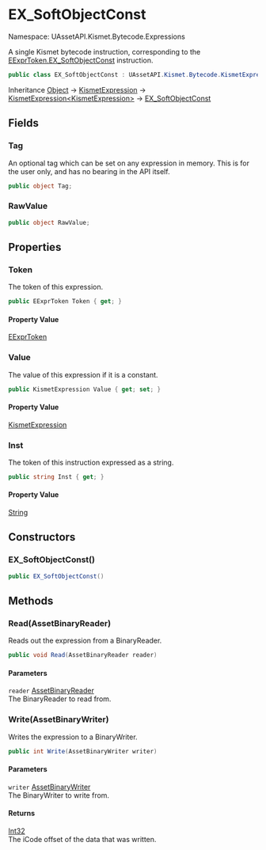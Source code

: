 # EX_SoftObjectConst

Namespace: UAssetAPI.Kismet.Bytecode.Expressions

A single Kismet bytecode instruction, corresponding to the [EExprToken.EX_SoftObjectConst](./uassetapi.kismet.bytecode.eexprtoken.md#ex_softobjectconst) instruction.

```csharp
public class EX_SoftObjectConst : UAssetAPI.Kismet.Bytecode.KismetExpression`1[[UAssetAPI.Kismet.Bytecode.KismetExpression]]
```

Inheritance [Object](https://docs.microsoft.com/en-us/dotnet/api/system.object) → [KismetExpression](./uassetapi.kismet.bytecode.kismetexpression.md) → [KismetExpression&lt;KismetExpression&gt;](./uassetapi.kismet.bytecode.kismetexpression-1.md) → [EX_SoftObjectConst](./uassetapi.kismet.bytecode.expressions.ex_softobjectconst.md)

## Fields

### **Tag**

An optional tag which can be set on any expression in memory. This is for the user only, and has no bearing in the API itself.

```csharp
public object Tag;
```

### **RawValue**

```csharp
public object RawValue;
```

## Properties

### **Token**

The token of this expression.

```csharp
public EExprToken Token { get; }
```

#### Property Value

[EExprToken](./uassetapi.kismet.bytecode.eexprtoken.md)<br>

### **Value**

The value of this expression if it is a constant.

```csharp
public KismetExpression Value { get; set; }
```

#### Property Value

[KismetExpression](./uassetapi.kismet.bytecode.kismetexpression.md)<br>

### **Inst**

The token of this instruction expressed as a string.

```csharp
public string Inst { get; }
```

#### Property Value

[String](https://docs.microsoft.com/en-us/dotnet/api/system.string)<br>

## Constructors

### **EX_SoftObjectConst()**

```csharp
public EX_SoftObjectConst()
```

## Methods

### **Read(AssetBinaryReader)**

Reads out the expression from a BinaryReader.

```csharp
public void Read(AssetBinaryReader reader)
```

#### Parameters

`reader` [AssetBinaryReader](./uassetapi.assetbinaryreader.md)<br>
The BinaryReader to read from.

### **Write(AssetBinaryWriter)**

Writes the expression to a BinaryWriter.

```csharp
public int Write(AssetBinaryWriter writer)
```

#### Parameters

`writer` [AssetBinaryWriter](./uassetapi.assetbinarywriter.md)<br>
The BinaryWriter to write from.

#### Returns

[Int32](https://docs.microsoft.com/en-us/dotnet/api/system.int32)<br>
The iCode offset of the data that was written.
